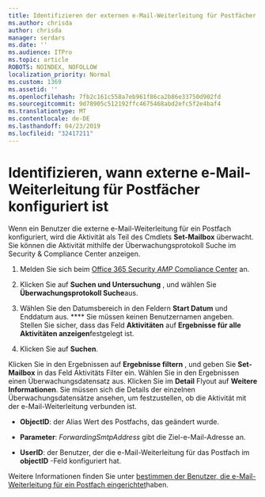 ```yaml
---
title: Identifizieren der externen e-Mail-Weiterleitung für Postfächer in Überwachungsprotokollen
ms.author: chrisda
author: chrisda
manager: serdars
ms.date: ''
ms.audience: ITPro
ms.topic: article
ROBOTS: NOINDEX, NOFOLLOW
localization_priority: Normal
ms.custom: 1369
ms.assetid: ''
ms.openlocfilehash: 7fb2c161c558a7eb961f86ca2b86e33750d902fd
ms.sourcegitcommit: 9d78905c512192ffc4675468abd2efc5f2e4baf4
ms.translationtype: MT
ms.contentlocale: de-DE
ms.lasthandoff: 04/23/2019
ms.locfileid: "32417211"
---
```

# <a name="identify-when-external-email-forwarding-is-configured-on-mailboxes"></a>Identifizieren, wann externe e-Mail-Weiterleitung für Postfächer konfiguriert ist

Wenn ein Benutzer die externe e-Mail-Weiterleitung für ein Postfach konfiguriert, wird die Aktivität als Teil des Cmdlets **Set-Mailbox** überwacht. Sie können die Aktivität mithilfe der Überwachungsprotokoll Suche im Security & Compliance Center anzeigen.

1. Melden Sie sich beim [Office 365 Security _AMP_ Compliance Center](https://protection.office.com/) an.

2. Klicken Sie auf **Suchen und Untersuchung** , und wählen Sie **Überwachungsprotokoll Suche**aus.

3. Wählen Sie den Datumsbereich in den Feldern **Start Datum** und Enddatum aus. **** Sie müssen keinen Benutzernamen angeben. Stellen Sie sicher, dass das Feld **Aktivitäten** auf **Ergebnisse für alle Aktivitäten anzeigen**festgelegt ist.

4. Klicken Sie auf **Suchen**.

Klicken Sie in den Ergebnissen auf **Ergebnisse filtern** , und geben Sie **Set-Mailbox** in das Feld Aktivitäts Filter ein. Wählen Sie in den Ergebnissen einen Überwachungsdatensatz aus. Klicken Sie im **Detail** Flyout auf **Weitere Informationen**. Sie müssen sich die Details der einzelnen Überwachungsdatensätze ansehen, um festzustellen, ob die Aktivität mit der e-Mail-Weiterleitung verbunden ist.

- **ObjectID**: der Alias Wert des Postfachs, das geändert wurde.

- **Parameter**: _ForwardingSmtpAddress_ gibt die Ziel-e-Mail-Adresse an.

- **UserID**: der Benutzer, der die e-Mail-Weiterleitung für das Postfach im **objectID** -Feld konfiguriert hat.

Weitere Informationen finden Sie unter [bestimmen der Benutzer, die e-Mail-Weiterleitung für ein Postfach eingerichtet](https://docs.microsoft.com/office365/securitycompliance/auditing-troubleshooting-scenarios#determining-who-set-up-email-forwarding-for-a-mailbox)haben.
